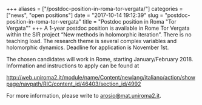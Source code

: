 +++
aliases = ["/postdoc-position-in-roma-tor-vergata/"]
categories = ["news", "open positions"]
date = "2017-10-14 19:12:39"
slug = "postdoc-position-in-roma-tor-vergata"
title = "Postdoc position in Roma \"Tor Vergata\""
+++
A 1-year postdoc position is available in Rome Tor Vergata within the
SIR project “New methods in holomorphic iteration”. There is no teaching
load. The research theme is several complex variables and holomorphic
dynamics. Deadline for application is November 1st.

The chosen candidates will work in Rome, starting January/February 2018.
Information and instructions to apply can be found at

<http://web.uniroma2.it/module/name/Content/newlang/italiano/action/showpage/navpath/RIC/content_id/46403/section_id/4992>

For more information, please write to <arosio@mat.uniroma2.it>.
